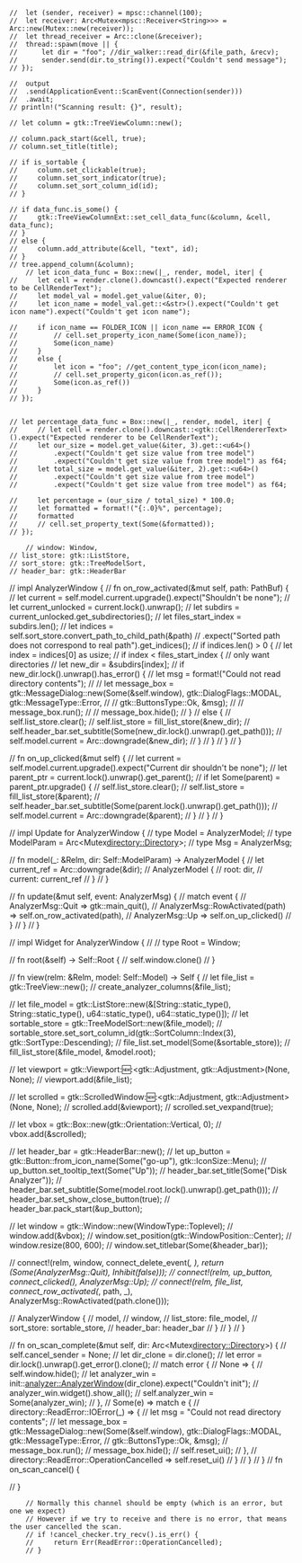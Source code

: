 

	// 	let (sender, receiver) = mpsc::channel(100);
	// 	let receiver: Arc<Mutex<mpsc::Receiver<String>>> = Arc::new(Mutex::new(receiver));
	// 	let thread_receiver = Arc::clone(&receiver);
	// 	thread::spawn(move || {
	// 		let dir = "foo"; //dir_walker::read_dir(&file_path, &recv);
	// 		sender.send(dir.to_string()).expect("Couldn't send message");
	// });
	
	// 	output
	// 	.send(ApplicationEvent::ScanEvent(Connection(sender)))
	// 	.await;
	// println!("Scanning result: {}", result);

    // let column = gtk::TreeViewColumn::new();

    // column.pack_start(&cell, true);
    // column.set_title(title);

    // if is_sortable {
    //     column.set_clickable(true);
    //     column.set_sort_indicator(true);
    //     column.set_sort_column_id(id);
    // }

    // if data_func.is_some() {
    //     gtk::TreeViewColumnExt::set_cell_data_func(&column, &cell, data_func);
    // }
    // else {
    //     column.add_attribute(&cell, "text", id);
    // }
    // tree.append_column(&column);
        // let icon_data_func = Box::new(|_, render, model, iter| {
    //     let cell = render.clone().downcast().expect("Expected renderer to be CellRenderText");
    //     let model_val = model.get_value(&iter, 0);
    //     let icon_name = model_val.get::<&str>().expect("Couldn't get icon name").expect("Couldn't get icon name");

    //     if icon_name == FOLDER_ICON || icon_name == ERROR_ICON {
    //         // cell.set_property_icon_name(Some(icon_name));
    //         Some(icon_name)
    //     }
    //     else {
    //         let icon = "foo"; //get_content_type_icon(icon_name);
    //         // cell.set_property_gicon(icon.as_ref());
    //         Some(icon.as_ref())
    //     }
    // });

    
    // let percentage_data_func = Box::new(|_, render, model, iter| {
    //     // let cell = render.clone().downcast::<gtk::CellRendererText>().expect("Expected renderer to be CellRenderText");
    //     let our_size = model.get_value(&iter, 3).get::<u64>()
    //         .expect("Couldn't get size value from tree model")
    //         .expect("Couldn't get size value from tree model") as f64;
    //     let total_size = model.get_value(&iter, 2).get::<u64>()
    //         .expect("Couldn't get size value from tree model")
    //         .expect("Couldn't get size value from tree model") as f64;

    //     let percentage = (our_size / total_size) * 100.0;
    //     let formatted = format!("{:.0}%", percentage);
    //     formatted
    //     // cell.set_property_text(Some(&formatted));
    // });

        // window: Window,
    // list_store: gtk::ListStore,
    // sort_store: gtk::TreeModelSort,
    // header_bar: gtk::HeaderBar

    
// impl AnalyzerWindow {
//     fn on_row_activated(&mut self, path: PathBuf) {
//         let current = self.model.current.upgrade().expect("Shouldn't be none");
//         let current_unlocked = current.lock().unwrap();
//         let subdirs = current_unlocked.get_subdirectories();
//         let files_start_index = subdirs.len();
//         let indices = self.sort_store.convert_path_to_child_path(&path)
//             .expect("Sorted path does not correspond to real path").get_indices();
//         if indices.len() > 0 {
//             let index = indices[0] as usize;
//             if index < files_start_index { // only want directories
//                 let new_dir = &subdirs[index];
//                 if new_dir.lock().unwrap().has_error() {
//                     let msg = format!("Could not read directory contents");
//                     // let message_box = gtk::MessageDialog::new(Some(&self.window), gtk::DialogFlags::MODAL, gtk::MessageType::Error,
//                     //                                           gtk::ButtonsType::Ok, &msg);
//                     // message_box.run();
//                     // message_box.hide();
//                 }
//                 else {
//                     self.list_store.clear();
//                     self.list_store = fill_list_store(&new_dir);
//                     self.header_bar.set_subtitle(Some(new_dir.lock().unwrap().get_path()));
//                     self.model.current = Arc::downgrade(&new_dir);
//                 }
//             }
//         }
//     }

//     fn on_up_clicked(&mut self) {
//         let current = self.model.current.upgrade().expect("Current dir shouldn't be none");
//         let parent_ptr = current.lock().unwrap().get_parent();
//         if let Some(parent) = parent_ptr.upgrade() {
//             self.list_store.clear();
//             self.list_store = fill_list_store(&parent);
//             self.header_bar.set_subtitle(Some(parent.lock().unwrap().get_path()));
//             self.model.current = Arc::downgrade(&parent);
//         }
//     }
// }


// impl Update for AnalyzerWindow {
//     type Model = AnalyzerModel;
//     type ModelParam = Arc<Mutex<directory::Directory>>;
//     type Msg = AnalyzerMsg;

//     fn model(_: &Relm<Self>, dir: Self::ModelParam) -> AnalyzerModel {
//         let current_ref = Arc::downgrade(&dir);
//         AnalyzerModel {
//             root: dir,
//             current: current_ref
//         }
//     }

//     fn update(&mut self, event: AnalyzerMsg) {
//         match event {
//             AnalyzerMsg::Quit => gtk::main_quit(),
//             AnalyzerMsg::RowActivated(path) => self.on_row_activated(path),
//             AnalyzerMsg::Up => self.on_up_clicked()
//         }
//     }
// }

// impl Widget for AnalyzerWindow {
//     // type Root = Window;

//     fn root(&self) -> Self::Root {
//         self.window.clone()
//     }

//     fn view(relm: &Relm<Self>, model: Self::Model) -> Self {
//         let file_list = gtk::TreeView::new();
//         create_analyzer_columns(&file_list);

//         let file_model = gtk::ListStore::new(&[String::static_type(), String::static_type(), u64::static_type(), u64::static_type()]);
//         let sortable_store = gtk::TreeModelSort::new(&file_model);
//         sortable_store.set_sort_column_id(gtk::SortColumn::Index(3), gtk::SortType::Descending);
//         file_list.set_model(Some(&sortable_store));
//         fill_list_store(&file_model, &model.root);

//         let viewport = gtk::Viewport::new::<gtk::Adjustment, gtk::Adjustment>(None, None);
//         viewport.add(&file_list);
        
//         let scrolled = gtk::ScrolledWindow::new::<gtk::Adjustment, gtk::Adjustment>(None, None);
//         scrolled.add(&viewport);
//         scrolled.set_vexpand(true);

//         let vbox = gtk::Box::new(gtk::Orientation::Vertical, 0);
//         vbox.add(&scrolled);

//         let header_bar = gtk::HeaderBar::new();
//         let up_button = gtk::Button::from_icon_name(Some("go-up"), gtk::IconSize::Menu);
//         up_button.set_tooltip_text(Some("Up"));
//         header_bar.set_title(Some("Disk Analyzer"));
//         header_bar.set_subtitle(Some(model.root.lock().unwrap().get_path()));
//         header_bar.set_show_close_button(true);
//         header_bar.pack_start(&up_button);
        
//         let window = gtk::Window::new(WindowType::Toplevel);
//         window.add(&vbox);
//         window.set_position(gtk::WindowPosition::Center);
//         window.resize(800, 600);
//         window.set_titlebar(Some(&header_bar));

//         connect!(relm, window, connect_delete_event(_, _), return (Some(AnalyzerMsg::Quit), Inhibit(false)));
//         connect!(relm, up_button, connect_clicked(_), AnalyzerMsg::Up);
//         connect!(relm, file_list, connect_row_activated(_, path, _), AnalyzerMsg::RowActivated(path.clone()));

//         AnalyzerWindow {
//             model,
//             window,
//             list_store: file_model,
//             sort_store: sortable_store,
//             header_bar: header_bar
//         }
//     }
// }


// fn on_scan_complete(&mut self, dir: Arc<Mutex<directory::Directory>>) {
// 	self.cancel_sender = None;
// 	let dir_clone = dir.clone();
// 	let error = dir.lock().unwrap().get_error().clone();
// 	match error {
// 			None => {
// 					self.window.hide();
// 					let analyzer_win = init::<analyzer::AnalyzerWindow>(dir_clone).expect("Couldn't init");
// 					analyzer_win.widget().show_all();
// 					self.analyzer_win = Some(analyzer_win);
// 			},
// 			Some(e) => match e {
// 					directory::ReadError::IOError(_) => {
// 							let msg = "Could not read directory contents";
// 							let message_box = gtk::MessageDialog::new(Some(&self.window), gtk::DialogFlags::MODAL, gtk::MessageType::Error,
// 																												gtk::ButtonsType::Ok, &msg);
// 							message_box.run();
// 							message_box.hide();
// 							self.reset_ui();
// 					},
// 					directory::ReadError::OperationCancelled => self.reset_ui()
// 			}
// 	}
// }
// fn on_scan_cancel() {

// }

        // Normally this channel should be empty (which is an error, but one we expect)
        // However if we try to receive and there is no error, that means the user cancelled the scan.
        // if !cancel_checker.try_recv().is_err() {
        //     return Err(ReadError::OperationCancelled);
        // }
